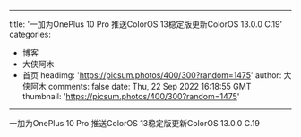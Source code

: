 
---
title: '一加为OnePlus 10 Pro 推送ColorOS 13稳定版更新ColorOS 13.0.0 C.19'
categories: 
 - 博客
 - 大侠阿木
 - 首页
headimg: 'https://picsum.photos/400/300?random=1475'
author: 大侠阿木
comments: false
date: Thu, 22 Sep 2022 16:18:55 GMT
thumbnail: 'https://picsum.photos/400/300?random=1475'
---

<div>   
一加为OnePlus 10 Pro 推送ColorOS 13稳定版更新ColorOS 13.0.0 C.19  
</div>
            